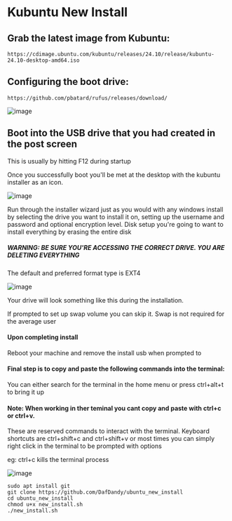 # Kubuntu New Install
## Grab the latest image from Kubuntu:
	https://cdimage.ubuntu.com/kubuntu/releases/24.10/release/kubuntu-24.10-desktop-amd64.iso


## Configuring the boot drive:
	https://github.com/pbatard/rufus/releases/download/
	
![image](https://github.com/DafDandy/ubuntu_new_install/assets/102477185/c1283ff2-7726-47eb-a9d1-4e24ff2aebec)


## Boot into the USB drive that you had created in the post screen

This is usually by hitting F12 during startup

Once you successfully boot you'll be met at the desktop with the kubuntu installer as an icon. 

![image](https://github.com/user-attachments/assets/70b8e06d-f538-4675-a0fa-9530f4ba1824)


Run through the installer wizard just as you would with any windows install by selecting the drive you want to install it on, setting up the username and password and optional encryption level.
Disk setup you're going to want to install everything by erasing the entire disk

##### WARNING: BE SURE YOU'RE ACCESSING THE CORRECT DRIVE. YOU ARE DELETING EVERYTHING

The default and preferred format type is EXT4

![image](https://github.com/user-attachments/assets/2d7f4e52-a3ad-4425-bc3a-caf9224408a1)

Your drive will look something like this during the installation.

If prompted to set up swap volume you can skip it. Swap is not required for the average user


#### Upon completing install

Reboot your machine and remove the install usb when prompted to


#### Final step is to copy and paste the following commands into the terminal:

You can either search for the terminal in the home menu or press ctrl+alt+t to bring it up

#### Note: When working in ther teminal you cant copy and paste with ctrl+c or ctrl+v. 
These are reserved commands to interact with the terminal. 
Keyboard shortcuts are ctrl+shift+c and ctrl+shift+v or most times you can simply right click in the terminal to be prompted with options

eg: ctrl+c kills the terminal process 

![image](https://github.com/user-attachments/assets/8307c119-da38-44c3-8dae-a3b32d6641c8)

	sudo apt install git
	git clone https://github.com/DafDandy/ubuntu_new_install
	cd ubuntu_new_install
	chmod u+x new_install.sh
	./new_install.sh
